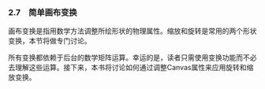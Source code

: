 ### 2.7　简单画布变换

画布变换是指用数学方法调整所绘形状的物理属性。缩放和旋转是常用的两个形状变换，本节将做专门讨论。

所有变换都依赖于后台的数学矩阵运算。幸运的是，读者只需使用变换功能而不必去理解这些运算。接下来，本书将讨论如何通过调整Canvas属性来应用旋转和缩放变换。

